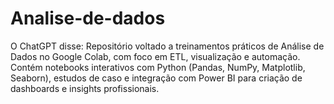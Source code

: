 # Analise-de-dados
O ChatGPT disse:  Repositório voltado a treinamentos práticos de Análise de Dados no Google Colab, com foco em ETL, visualização e automação. Contém notebooks interativos com Python (Pandas, NumPy, Matplotlib, Seaborn), estudos de caso e integração com Power BI para criação de dashboards e insights profissionais.
